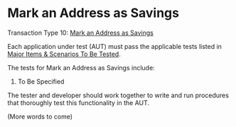 # Mark an Address as Savings

Transaction Type 10: [Mark an Address as Savings](https://github.com/mastercoin-MSC/spec#marking-an-address-as-savings)

Each application under test (AUT) must pass the applicable tests listed in [Major Items & Scenarios To Be Tested](https://github.com/marv-engine/QA/blob/master/MastercoinDistributedExchangeTestPlan.md#major-items--scenarios-to-be-tested).

The tests for Mark an Address as Savings include:

1. To Be Specified

The tester and developer should work together to write and run procedures that thoroughly test this functionality in the AUT.

(More words to come)
